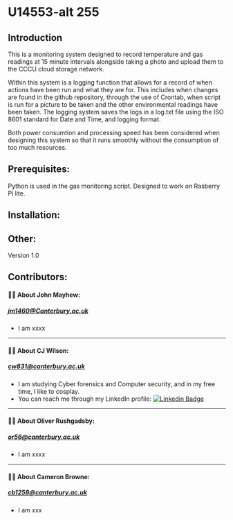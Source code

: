 
# **U14553-alt 255**

## Introduction
This is a monitoring system designed to record temperature and gas readings at 15 minute intervals alongside taking a photo and upload them to the CCCU cloud storage network. 

Within this system is a logging function that allows for a record of when actions have been run and what they are for. This includes when changes are found in the github repository, through the use of Crontab, when script is run for a picture to be taken and the other environmental readings have been taken. The logging system saves the logs in a log.txt file using the ISO 8601 standard for Date and Time, and logging format.

Both power consumtion and processing speed has been considered when designing this system so that it runs smoothly without the consumption of too much resources.

## Prerequisites:
Python is used in the gas monitoring script.
Designed to work on Rasberry Pi lite.


## Installation: 

## Other:
Version 1.0

## **Contributors:**

#### :man_technologist: About John Mayhew:
##### [jm1460@Canterbury.ac.uk](jm1460@Canterbury.ac.uk)
- I am xxxx

---

#### :woman_technologist: About CJ Wilson:
##### [cw831@canterbury.ac.uk](c.wilson831@canterbury.ac.uk)
-	I am studying Cyber forensics and Computer security, and in my free time, I like to cosplay.
-	You can reach me through my LinkedIn profile: [![Linkedin Badge](https://img.shields.io/badge/-CJ-blue?style=flat&logo=Linkedin&logoColor=white)](https://www.linkedin.com/in/claricejessicawilson/)

---

#### :man_technologist: About Oliver Rushgadsby:
##### [or56@canterbury.ac.uk](or56@canterbury.ac.uk)
- I am xxxx

---


#### :woman_technologist: About Cameron Browne:
##### [cb1258@canterbury.ac.uk](cb1258@canterbury.ac.uk)
- I am xxx

